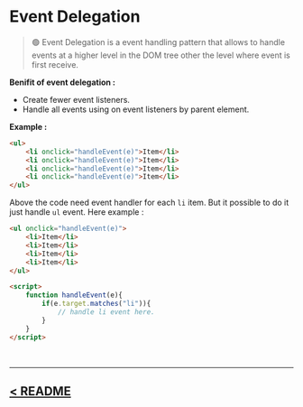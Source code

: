 Event Delegation
================

> 🟢 Event Delegation is a event handling pattern that allows to handle events at a higher level in the DOM tree other the level where event is first receive.

**Benifit of event delegation :**
- Create fewer event listeners.
- Handle all events using on event listeners by parent element.

**Example :**
```html
<ul>
    <li onclick="handleEvent(e)">Item</li>
    <li onclick="handleEvent(e)">Item</li>
    <li onclick="handleEvent(e)">Item</li>
    <li onclick="handleEvent(e)">Item</li>
</ul>
```

Above the code need event handler for each `li` item. But it possible to do it just handle `ul` event. Here example :

```html
<ul onclick="handleEvent(e)">
    <li>Item</li>
    <li>Item</li>
    <li>Item</li>
    <li>Item</li>
</ul>

<script>
    function handleEvent(e){
        if(e.target.matches("li")){
            // handle li event here.
        }
    }
</script>
```

<br />
<hr />

## [< README](./../README.md)
